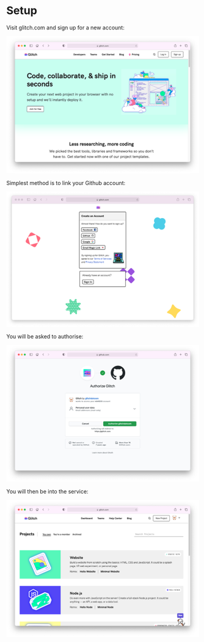 # Setup

Visit glitch.com and sign up for a new account:

![](img/01xx.png)

Simplest method is to link your Github account:

![](img/02xx.png)

You will be asked to authorise:

![](img/03xx.png)

You will then be into the service:

![](img/04xx.png)
